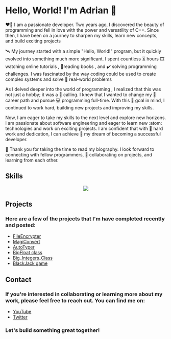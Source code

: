 # Hello, World! I'm Adrian 👋
:heart_on_fire: I am a passionate developer. Two years ago, I discovered the beauty of programming and fell in love with the power and versatility of C++. Since then, I have been on a journey to sharpen my skills, learn new concepts, and build exciting projects

🛰️ My journey started with a simple "Hello, World!" program, but it quickly evolved into something much more significant.
I spent countless :hourglass_flowing_sand: hours :film_strip: watching online tutorials , :open_book:reading books , and :heavy_check_mark: solving programming challenges.
I was fascinated by the way coding could be used to create complex systems and solve :abacus: real-world problems 

As I delved deeper into the world of programming , I realized that this was not just a hobby; it was a :magnet: calling. I knew that I wanted to change my :briefcase: career path and pursue :computer: programming  full-time. 
With this :dart: goal in mind, I continued to work hard, building new projects and improving my skills.

Now, I am eager to take my skills to the next level and explore new horizons. I am passionate about software engineering and eager to learn new :atom: technologies and work on exciting projects. I am confident that with :muscle: hard work and dedication, I can achieve :star_struck: my dream of becoming a successful developer.

:pray: Thank you for taking the time to read my biography. I look forward to connecting with fellow programmers, :handshake: collaborating on projects, and learning from each other.
## Skills
<p align="center">
  <a href="https://skillicons.dev">
    <img src="https://skillicons.dev/icons?i=c,cpp,cs,dotnet,html,css,js,react,visualstudio,vscode,github,ps" />
  </a>
</p>

## Projects
### Here are a few of the projects that I'm have completed recently and posted:
* [FileEncrypter](https://github.com/boroboatza/File-Encrypter)
* [MagiConvert](https://github.com/boroboatza/MagiConvert)
* [AutoTyper](https://github.com/boroboatza/AutoTyper)
* [BigFloat class](https://github.com/boroboatza/BigFloat)
* [Big_Integers_Class](https://github.com/boroboatza/Big_Integers_Class)
* [BlackJack game](https://github.com/boroboatza/BlackJack)<br>
## Contact
### If you're interested in collaborating or learning more about my work, please feel free to reach out. You can find me on:

* [YouTube](https://www.youtube.com/@datahub4326)
* [Twitter](https://twitter.com/Borobotza)
### Let's build something great together!
